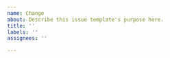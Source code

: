 ```yaml
---
name: Change
about: Describe this issue template's purpose here.
title: ''
labels: ''
assignees: ''

---
```



